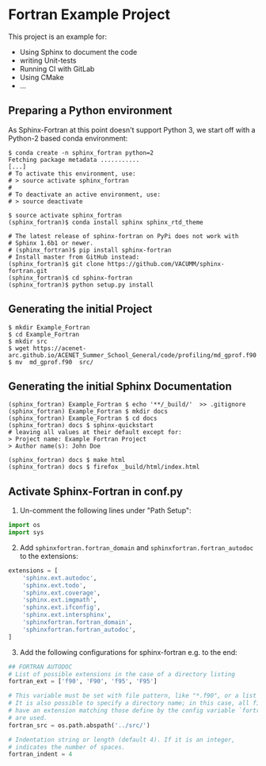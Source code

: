 # Fortran Example Project

This project is an example for:

* Using Sphinx to document the code
* writing Unit-tests
* Running CI with GitLab
* Using CMake
* ...


## Preparing a Python environment

As Sphinx-Fortran at this point doesn't support Python 3,
we start off with a Python-2 based conda environment:

```console
$ conda create -n sphinx_fortran python=2 
Fetching package metadata ...........
[...]
# To activate this environment, use:
# > source activate sphinx_fortran
#
# To deactivate an active environment, use:
# > source deactivate

$ source activate sphinx_fortran
(sphinx_fortran)$ conda install sphinx sphinx_rtd_theme

# The latest release of sphinx-fortran on PyPi does not work with 
# Sphinx 1.6b1 or newer.
# (sphinx_fortran)$ pip install sphinx-fortran
# Install master from GitHub instead:
(sphinx_fortran)$ git clone https://github.com/VACUMM/sphinx-fortran.git
(sphinx_fortran)$ cd sphinx-fortran
(sphinx_fortran)$ python setup.py install
```

## Generating the initial Project
```console
$ mkdir Example_Fortran
$ cd Example_Fortran
$ mkdir src
$ wget https://acenet-arc.github.io/ACENET_Summer_School_General/code/profiling/md_gprof.f90
$ mv  md_gprof.f90  src/
```

## Generating the initial Sphinx Documentation
```console
(sphinx_fortran) Example_Fortran $ echo '**/_build/'  >> .gitignore
(sphinx_fortran) Example_Fortran $ mkdir docs
(sphinx_fortran) Example_Fortran $ cd docs
(sphinx_fortran) docs $ sphinx-quickstart
# leaving all values at their default except for:
> Project name: Example Fortran Project
> Author name(s): John Doe

(sphinx_fortran) docs $ make html
(sphinx_fortran) docs $ firefox _build/html/index.html
```

## Activate Sphinx-Fortran in conf.py
1. Un-comment the following lines under "Path Setup":
```python
import os
import sys
```

2. Add `sphinxfortran.fortran_domain` and `sphinxfortran.fortran_autodoc`
   to the extensions:
```python
extensions = [
    'sphinx.ext.autodoc',
    'sphinx.ext.todo',
    'sphinx.ext.coverage',
    'sphinx.ext.imgmath',
    'sphinx.ext.ifconfig',
    'sphinx.ext.intersphinx',
    'sphinxfortran.fortran_domain',
    'sphinxfortran.fortran_autodoc',
]
```
3. Add the following configurations for sphinx-fortran e.g. to the end:
```python
## FORTRAN AUTODOC
# List of possible extensions in the case of a directory listing
fortran_ext = ['f90', 'F90', 'f95', 'F95']

# This variable must be set with file pattern, like "*.f90", or a list of them. 
# It is also possible to specify a directory name; in this case, all files than 
# have an extension matching those define by the config variable `fortran_ext` 
# are used.
fortran_src = os.path.abspath('../src/')

# Indentation string or length (default 4). If it is an integer, 
# indicates the number of spaces.
fortran_indent = 4
```
